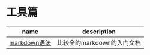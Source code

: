 # 工具篇

| name | description |
| ---- | ----------- |
| [markdown语法](http://xianbai.me/learn-md/index.html) | 比较全的markdown的入门文档 |
